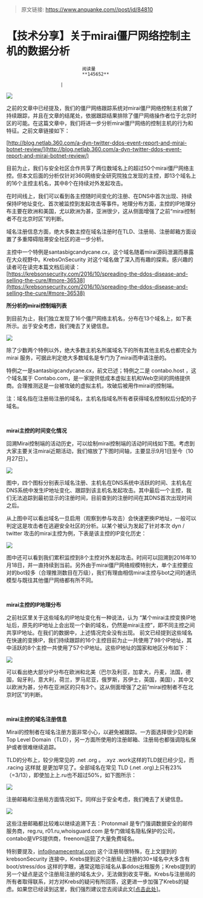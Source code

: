 > 原文链接: https://www.anquanke.com//post/id/84810 


# 【技术分享】关于mirai僵尸网络控制主机的数据分析


                                阅读量   
                                **145652**
                            
                        |
                        
                                                                                    



[![](https://p5.ssl.qhimg.com/t0136c829cc88c4a3e2.png)](https://p5.ssl.qhimg.com/t0136c829cc88c4a3e2.png)

之前的文章中已经提及，我们的僵尸网络跟踪系统对mirai僵尸网络控制主机做了持续跟踪，并且在文章的结尾处，依据跟踪结果排除了僵尸网络操作者位于北京时区的可能。在这篇文章中，我们将进一步分析mirai僵尸网络的控制主机的行为和特征。之前文章链接如下：

[http://blog.netlab.360.com/a-dyn-twitter-ddos-event-report-and-mirai-botnet-review/](http://blog.netlab.360.com/a-dyn-twitter-ddos-event-report-and-mirai-botnet-review/)

目前为止，我们与安全社区合作共享了两位数域名上的超过50个mirai僵尸网络主控。但本文后面的分析仅针对360网络安全研究院独立发现的主控，即13个域名上的16个主控主机名，其中8个在持续对外发起攻击。

在时间线上，我们可以看到各主控随时间变化的注册、在DNS中首次出现、持续保持IP地址变化、首次被监控到发起攻击等事件。地理分布方面，主控的IP地理分布主要在欧洲和美国，尤以欧洲为甚，亚洲很少，这从侧面增强了之前“mirai控制者不在北京时区”的判断。

域名注册信息方面，绝大多数主控在域名注册时在TLD、注册局、注册邮箱方面设置了多重障碍阻滞安全社区的进一步分析。

主控中一个特例是santasbigcandycane.cx，这个域名随着mirai源码泄漏而暴露在大众视野中。KrebsOnSecurity 对这个域名做了深入而有趣的探索。感兴趣的读者可在读完本篇文档后阅读： [https://krebsonsecurity.com/2016/10/spreading-the-ddos-disease-and-selling-the-cure/#more-36538](https://krebsonsecurity.com/2016/10/spreading-the-ddos-disease-and-selling-the-cure/#more-36538)



**所分析的mirai控制端列表**

到目前为止，我们独立发现了16个僵尸网络主机名，分布在13个域名上，如下表所示。出于安全考虑，我们掩去了关键信息。

[![](https://p5.ssl.qhimg.com/t01b71209d9bbfeed19.png)](https://p5.ssl.qhimg.com/t01b71209d9bbfeed19.png)

除了少数两个特例以外，绝大多数主机名所属域名下的所有其他主机名也都完全为 mirai 服务，可据此判定绝大多数域名是专门为了mirai而申请注册的。

特例之一是santasbigcandycane.cx，前文已述；特例之二是 contabo.host ，这个域名属于 Contabo.com，是一家提供低成本虚拟主机和Web空间的网络提供商。合理推测这是一台被攻破的虚拟主机，攻破后被用作mirai的控制端。

注：域名指在注册局注册的域名，主机名指域名所有者获得域名控制权后分配的子域名。

<br>

**mirai主控的时间变化情况**

回溯Mirai控制端的活动历史，可以绘制mirai控制端的活动时间线如下图。考虑到大家主要关注mirai近期活动，我们缩放了下图时间轴，主要显示9月1日至今（10月27日）。

[![](https://p2.ssl.qhimg.com/t0197c49f3422761eba.png)](https://p2.ssl.qhimg.com/t0197c49f3422761eba.png)

图中，四个图标分别表示域名注册、主机名在DNS系统中活跃的时间、主机名在DNS系统中发生IP地址变化、跟踪到该主机名发起攻击。其中最后一个主控，我们无法追踪到最初显示的注册时间，目前查到的注册时间在其DNS首次出现时间之后。

从上图中可以看出域名一旦启用（观察到参与攻击）会快速更换IP地址，一般可以判定这是攻击者在逃避安全社区的分析。以某个被认为发起了针对本次 dyn / twitter 攻击的mirai主控为例，下表是该主控的IP变化历史：

[![](https://p4.ssl.qhimg.com/t011f1d698ccc0a1b5e.png)](https://p4.ssl.qhimg.com/t011f1d698ccc0a1b5e.png)

图中还可以看到我们累积监控到8个主控对外发起攻击。时间可以回溯到2016年10月18日，并一直持续到当前。另外由于mirai僵尸网络规模特别大，单个主控要应对的bot较多（合理推测数目在万级），我们有理由相信mirai主控与bot之间的通讯模型与既往其他僵尸网络都有所不同。

<br>

**mirai主控的IP地理分布**

之前社区里关于这些域名的IP地址变化有一种说法，认为 “某个mirai主控变换IP地址后，原先的IP地址上会出现一个新的域名，仍然是mirai主控”，即不同主控之间共享IP地址。在我们的数据中，上述情况完全没有出现。 前文已经提到这些域名在快速的变换IP，我们持续跟踪的16个主控目前为止一共使用了98个IP地址，其中活跃的8个主控一共使用了57个IP地址。这些IP地址的国家和地区分布如下：

[![](https://p1.ssl.qhimg.com/t012b9dc065458b19d4.png)](https://p1.ssl.qhimg.com/t012b9dc065458b19d4.png)

可以看出绝大部分IP分布在欧洲和北美（巴尔及利亚，加拿大，丹麦，法国，德国，匈牙利，意大利，荷兰，罗马尼亚，俄罗斯，苏伊士，英国，美国），其中又以欧洲为甚，分布在亚洲区的只有3个。这从侧面增强了之前“mirai控制者不在北京时区”的判断。

<br>

**mirai主控的域名注册信息**

Mirai的控制者在域名注册方面非常小心，以避免被跟踪。一方面选择很少见的新Top Level Domain（TLD），另一方面所使用的注册邮箱、注册局也都强调隐私保护或者很难继续追踪。

TLD的分布上，较少用常见的 .net .org 。 .xyz .work这样的TLD就已经少见，而 .racing 这样就 是更加罕见了。全部域名在常见 TLD (.net .org)上只有23%（=3/13），即使加上上.ru也不超过50%，如下图所示： 

[![](https://p3.ssl.qhimg.com/t014b3c3c3a472823a5.png)](https://p3.ssl.qhimg.com/t014b3c3c3a472823a5.png)

注册邮箱和注册局方面情况如下。同样出于安全考虑，我们掩去了关键信息。

[![](https://p3.ssl.qhimg.com/t0121b79f1f09a9a0bc.png)](https://p3.ssl.qhimg.com/t0121b79f1f09a9a0bc.png)

这些注册邮箱都比较难以继续追溯下去：Protonmail 是专门强调数据安全的邮件服务商，reg.ru, r01.ru,whoisguard.com 是专门做域名隐私保护的公司，contabo是VPS提供商，freenom运营了大量免费域名。

特别要提及，info@namecentral.com 这个注册局很特殊，在上文提到的krebsonSecurity 连接中，Krebs提到这个注册局上注册的30+域名中大多含有 boot/stress/dos 这样的字眼，通常这暗示域名从事ddos出租服务；Krebs提到的另一个疑点是这个注册局注册的域名太少，无法做到收支平衡。Krebs与注册局的所有者取得联系，对方对Krebs的疑问有所回答，这更进一步加强了Krebs的疑虑。如果您已经读到这里，我们强烈建议您去阅读此文[[点击此处]](https://krebsonsecurity.com/2016/10/spreading-the-ddos-disease-and-selling-the-cure/#more-36538)。


